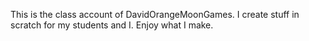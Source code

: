 This is the class account of DavidOrangeMoonGames. I create stuff in scratch for my students and I. Enjoy what I make.
